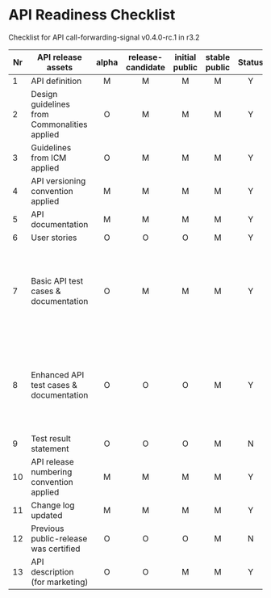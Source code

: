 
# API Readiness Checklist

Checklist for API call-forwarding-signal v0.4.0-rc.1 in r3.2


| Nr | API release assets  | alpha | release-candidate |  initial<br>public | stable<br> public | Status | Reference information |
|----|----------------------------------------------|:-----:|:-----------------:|:-------:|:------:|:----:|:----|
|  1 | API definition                               |   M   |         M         |    M    |    M   |   Y  | [link](/code/API_definitions/call-forwarding-signal.yaml) |
|  2 | Design guidelines from Commonalities applied |   O   |         M         |    M    |    M   |   Y  | [r3.2](https://github.com/camaraproject/Commonalities/releases/tag/r3.2) |
|  3 | Guidelines from ICM applied                  |   O   |         M         |    M    |    M   |   Y  | [r3.2](https://github.com/camaraproject/IdentityAndConsentManagement/releases/tag/r3.2) |
|  4 | API versioning convention applied            |   M   |         M         |    M    |    M   |   Y  | v0.4.0-rc.1 |
|  5 | API documentation                            |   M   |         M         |    M    |    M   |   Y  | inline in YAML |
|  6 | User stories                                 |   O   |         O         |    O    |    M   |   Y  | [link](/documentation/API_documentation/CFS_UserStory_UseCase-1.md) |
|  7 | Basic API test cases & documentation         |   O   |         M         |    M    |    M   |   Y  | [call-forwarding-signal-every-forwarding](/code/Test_definitions/call-forwarding-signal-every-forwarding.feature), [call-forwarding-signal-unconditional](/code/Test_definitions/call-forwarding-signal-unconditional.feature) |
|  8 | Enhanced API test cases & documentation      |   O   |         O         |    O    |    M   |   Y  | [call-forwarding-signal-every-forwarding](/code/Test_definitions/call-forwarding-signal-every-forwarding.feature), [call-forwarding-signal-unconditional](/code/Test_definitions/call-forwarding-signal-unconditional.feature) |
|  9 | Test result statement                        |   O   |         O         |    O    |    M   |   N  |      |
| 10 | API release numbering convention applied     |   M   |         M         |    M    |    M   |   Y  | r3.2 |
| 11 | Change log updated                           |   M   |         M         |    M    |    M   |   Y  | [link](/CHANGELOG.md) |
| 12 | Previous public-release was certified        |   O   |         O         |    O    |    M   |   N  |      |
| 13 | API description (for marketing)              |   O   |         O         |    M    |    M   |   Y  | [wiki link](https://lf-camaraproject.atlassian.net/wiki/spaces/CAM/pages/81100986/CallForwardingSignal+API+description) |
